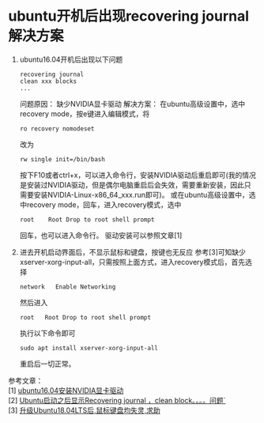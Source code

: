 # ubuntu开机后出现recovering journal解决方案

1. ubuntu16.04开机后出现以下问题
    ```
    recovering journal
    clean xxx blocks
    ...
    ```
    问题原因：
        缺少NVIDIA显卡驱动
    解决方案：
        在ubuntu高级设置中，选中recovery mode，按e键进入编辑模式，将 
    ```
    ro recovery nomodeset
    ```
    改为
    ```
    rw single init=/bin/bash
    ```
    按下F10或者ctrl+x，可以进入命令行，安装NVIDIA驱动后重启即可(我的情况是安装过NVIDIA驱动，但是偶尔电脑重启后会失效，需要重新安装，因此只需要安装NVIDIA-Linux-x86_64_xxx.run即可)。
    或在ubuntu高级设置中，选中recovery mode，回车，进入recovery模式，选中
    ```
    root    Root Drop to root shell prompt
    ```
    回车，也可以进入命令行。
    驱动安装可以参照文章[1]

2. 进去开机启动界面后，不显示鼠标和键盘，按键也无反应
    参考[3]可知缺少 xserver-xorg-input-all，只需按照上面方式，进入recovery模式后，首先选择
    ```
    network   Enable Networking 
    ```
    然后进入
    ```
    root   Root Drop to root shell prompt
    ```
    执行以下命令即可
    ```
    sudo apt install xserver-xorg-input-all
    ```
    重启后一切正常。
    

参考文章：  
    [1] [ubuntu16.04安装NVIDIA显卡驱动](https://www.jianshu.com/p/b313625fbe61)  
    [2] [Ubuntu启动之后显示Recovering journal ，clean block。。。。问题`](https://blog.csdn.net/razor_et/article/details/80428100)  
    [3] [升级Ubuntu18.04LTS后,鼠标键盘均失灵,求助](http://forum.ubuntu.org.cn/viewtopic.php?t=487790)